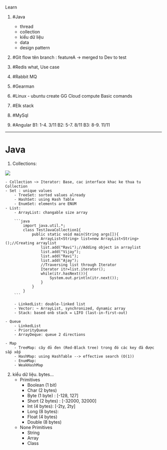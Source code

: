 Learn
1. #Java
    -  thread
    -  collection
    -  kiểu dữ liệu
    -  data
    -  design pattern
2. #Git flow
tên branch : featureA -> merged to Dev to test
4. #Redis 
what, Use case
6. #Rabbit MQ

7. #Gearman 

3. #Linux - ubuntu
create GG Cloud compute
Basic comands

8. #Elk stack 

5. #MySql 
9. #Angular 
B1: 1-4. 3/11
B2: 5-7. 8/11
B3: 8-9. 11/11
-----------------

# Java
1. Collections:

<img src="https://images.viblo.asia/363a4ddb-6a25-44e7-b1e7-7e4f81f1b17a.gif" />

    - Collection ~> Iterator: Base, cac interface khac ke thua tu Collection
    - Set : unique values
        - TreeSet: sorted values already
        - HashSet: using Hash Table
        - EnumSet: elements are ENUM
    - List:
        - ArrayList: changable size array

        ```java
            import java.util.*;  
            class TestJavaCollection1{  
                public static void main(String args[]){  
                    ArrayList<String> list=new ArrayList<String>();//Creating arraylist  
                    list.add("Ravi");//Adding object in arraylist  
                    list.add("Vijay");  
                    list.add("Ravi");  
                    list.add("Ajay");  
                    //Traversing list through Iterator  
                    Iterator itr=list.iterator();  
                    while(itr.hasNext()){  
                        System.out.println(itr.next());  
                    }  
                }  
            }  
        ```

        - LinkedList: double-linked list
        - Vector: ~ ArrayList, synchronized, dynamic array
        - Stack: based onb stack = LIFO (last-in-first-out)

    - Queue
        - LinkedList
        - PriorityQueue
        - ArrayDeque: queue 2 directions

    - Map
        - TreeMap: cây đỏ đen (Red-Black tree) trong đó các key đã được sắp xếp
        - HashMap: using HashTable --> effective search (O(1))
        - EnumMap: 
        - WeakHashMap

2. kiểu dữ liệu. bytes…
    - Primitives
        - Boolean (1 bit)
        - Char (2 bytes)
        - Byte (1 byte) : [-128, 127]
        - Short (2 bytes) : [-32000, 32000]
        - Int (4 bytes): [-2ty, 2ty]
        - Long (8 bytes): 
        - Float (4 bytes)
        - Double (8 bytes)
    - None Primitives
        - String
        - Array
        - Class
